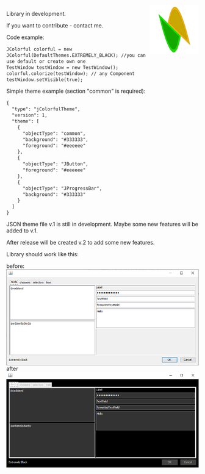 <img src="https://raw.githubusercontent.com/benchdoos/JColorful/master/public/ico128.png" align="right" width="128" />

Library in development.

If you want to contribute - contact me.

Code example:
```
JColorful colorful = new JColorful(DefaultThemes.EXTREMELY_BLACK); //you can use default or create own one
TestWindow testWindow = new TestWindow();
colorful.colorize(testWindow); // any Component
testWindow.setVisible(true);

```

Simple theme example (section "common" is required):
```
{
  "type": "jColorfulTheme",
  "version": 1,
  "theme": [
    {
      "objectType": "common",
      "background": "#333333",
      "foreground": "#eeeeee"
    },
    {
      "objectType": "JButton",
      "foreground": "#eeeeee"
    },
    {
      "objectType": "JProgressBar",
      "background": "#333333"
    }
  ]
}
```
JSON theme file v.1 is still in development. Maybe some new features will be added to v.1.

After release will be created v.2 to add some new features.

Library should work like this:

before:
<img src="/public/white.jpg" align="right" width="888" />

after
<img src="/public/dark.jpg" align="right" width="888" />

